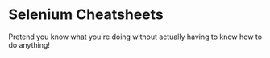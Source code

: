# Selenium Cheatsheets
Pretend you know what you're doing without actually having to know how to do anything!
